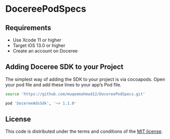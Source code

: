 # DocereePodSpecs

## Requirements
- Use Xcode 11 or higher
- Target iOS 13.0 or higher
- Create an account on Doceree

## Adding Doceree SDK to your Project
The simplest way of adding the SDK to your project is via cocoapods. Open your pod file and add these lines to your app’s Pod file. 
```sh
source 'https://github.com/muqeemahmad12/DocereePodSpecs.git'
```

```sh
pod 'DocereeAdsSdk', '~> 1.1.0'
```


## License
This code is distributed under the terms and conditions of the [MIT license](https://github.com/doceree/ios-sdk/blob/master/MIT%20License).
